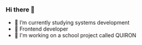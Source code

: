### Hi there 👋

- 🔭 I’m currently studying systems development
- 🌱 Frontend developer
- 👯 I'm working on a school project called QUIRON
